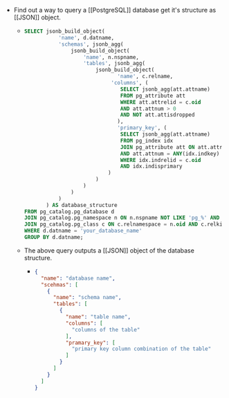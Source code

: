 - Find out a way to query a [[PostgreSQL]] database get it's structure as [[JSON]] object.
	- ```sql
	  SELECT jsonb_build_object(
	             'name', d.datname,
	             'schemas', jsonb_agg(
	                 jsonb_build_object(
	                     'name', n.nspname,
	                     'tables', jsonb_agg(
	                         jsonb_build_object(
	                             	'name', c.relname,
	                              'columns', (
	                                 SELECT jsonb_agg(att.attname)
	                                 FROM pg_attribute att
	                                 WHERE att.attrelid = c.oid
	                                 AND att.attnum > 0
	                                 AND NOT att.attisdropped
	                             	),
	                             	'primary_key', (
	                                 SELECT jsonb_agg(att.attname)
	                                 FROM pg_index idx
	                                 JOIN pg_attribute att ON att.attrelid = c.oid
	                                 AND att.attnum = ANY(idx.indkey)
	                                 WHERE idx.indrelid = c.oid
	                                 AND idx.indisprimary
	                             )
	                         )
	                     )
	                 )
	             )
	         ) AS database_structure
	  FROM pg_catalog.pg_database d
	  JOIN pg_catalog.pg_namespace n ON n.nspname NOT LIKE 'pg_%' AND n.nspname != 'information_schema'
	  JOIN pg_catalog.pg_class c ON c.relnamespace = n.oid AND c.relkind = 'r'
	  WHERE d.datname = 'your_database_name'
	  GROUP BY d.datname;
	  ```
	- The above query outputs a [[JSON]] object of the database structure.
		- ```json
		  {
		    "name": "database name",
		    "scehmas": [
		      {
		        "name": "schema name",
		        "tables": [
		          {
		            "name": "table name",
		            "columns": [
		              "columns of the table"
		            ],
		            "pramary_key": [
		              "primary key column combination of the table"
		            ]
		          }
		        ]
		      }
		    ]
		  }
		  ```